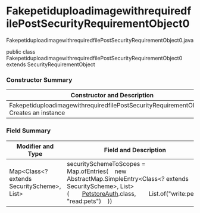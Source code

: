 # FakepetiduploadimagewithrequiredfilePostSecurityRequirementObject0
FakepetiduploadimagewithrequiredfilePostSecurityRequirementObject0.java

public class FakepetiduploadimagewithrequiredfilePostSecurityRequirementObject0
extends SecurityRequirementObject

### Constructor Summary
| Constructor and Description |
| --------------------------- |
| FakepetiduploadimagewithrequiredfilePostSecurityRequirementObject0()<br>Creates an instance |

### Field Summary
| Modifier and Type | Field and Description |
| ----------------- | --------------------- |
| Map<Class<? extends SecurityScheme>, List<String>> | securitySchemeToScopes = Map.ofEntries(&nbsp;&nbsp;&nbsp;&nbsp;new AbstractMap.SimpleEntry<Class<? extends SecurityScheme>, List<String>>(&nbsp;&nbsp;&nbsp;&nbsp;&nbsp;&nbsp;&nbsp;&nbsp;[PetstoreAuth](../../../../components/securityschemes/PetstoreAuth.md).class,&nbsp;&nbsp;&nbsp;&nbsp;&nbsp;&nbsp;&nbsp;&nbsp;List.of("write:pets", "read:pets")&nbsp;&nbsp;&nbsp;&nbsp;)) |
